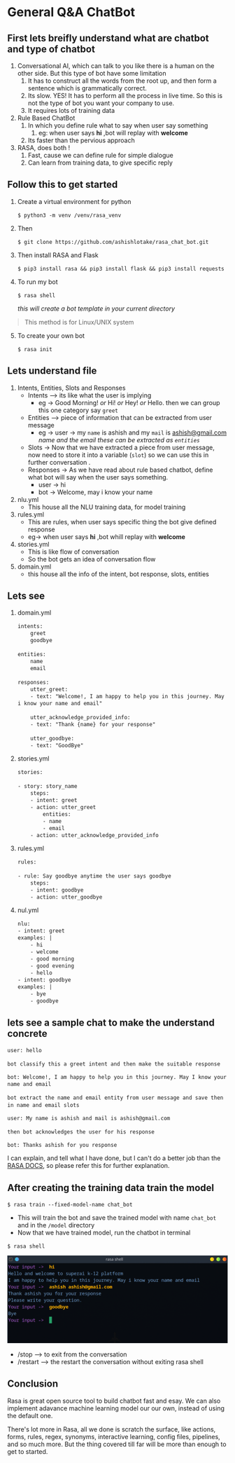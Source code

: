 # General Q&A ChatBot

## First lets breifly understand what are chatbot and type of chatbot
1. Conversational AI, which can talk to you like there is a human on the other side. But this type of bot have some limitation
    1. It has to construct all the words from the root up, and then form a sentence which is grammatically correct.
    2. Its slow. YES! It has to perform all the process in live time. So this is not the type of bot you want your company to use.
    3. It requires lots of training data
2. Rule Based ChatBot
    1. In which you define rule what to say when user say something
        1. eg: when user says **hi** ,bot will replay with **welcome**
    2. Its faster than the pervious approach
3. RASA, does both !
    1. Fast, cause we can define rule for simple dialogue
    2. Can learn from training data, to give specific reply 


## Follow this to get started 
1. Create a virtual environment for python
    ```
    $ python3 -m venv /venv/rasa_venv
    ```
3. Then 
    ```
    $ git clone https://github.com/ashishlotake/rasa_chat_bot.git
    ```
3. Then install RASA and Flask
    ```
    $ pip3 install rasa && pip3 install flask && pip3 install requests
    ```

4. To run my bot
    ```
    $ rasa shell
    ```
    *this will create a bot template in your current directory*

>This method is for Linux/UNIX system

5. To create your own bot
    ```
    $ rasa init
    ```

## Lets understand file
1. Intents, Entities, Slots and Responses
    - Intents --> its like what the user is implying
        - eg ->     Good Morning! *or* Hi! *or* Hey! *or* Hello.
        then we can group this one category say `greet`
    - Entities --> piece of information that can be extracted from user message
        - eg -> user -> my `name` is ashish and my `mail` is ashish@gmail.com *name and the email these can be extracted as `entities`*
    - Slots -> Now that we have extracted a piece from user message, now need to store it into a variable (`slot`) so we can use this in further conversation .
    - Responses -> As we have read about rule based chatbot, define what bot will say when the user says something.
        - user -> hi
        - bot -> Welcome, may i know your name
2. nlu.yml
    - This house all the NLU training data, for model training
3. rules.yml
    - This are rules, when user says specific thing the bot give defined response
    - eg-> when user says **hi** ,bot whill replay with **welcome**
4. stories.yml
    - This is like flow of conversation 
    - So the bot gets an idea of conversation flow 
5. domain.yml
    - this house all the info of the intent, bot response, slots, entities

## Lets see 

1. domain.yml 
    ```
    intents:
        greet
        goodbye

    entities:
        name
        email
    
    responses:
        utter_greet:
        - text: "Welcome!, I am happy to help you in this journey. May i know your name and email"

        utter_acknowledge_provided_info:
        - text: "Thank {name} for your response"
        
        utter_goodbye:
        - text: "GoodBye"
    ```
2. stories.yml
    ```
    stories:

    - story: story_name
        steps:
        - intent: greet
        - action: utter_greet
            entities:
            - name
            - email
        - action: utter_acknowledge_provided_info
    ```

3. rules.yml
    ```
    rules:

    - rule: Say goodbye anytime the user says goodbye
        steps:
        - intent: goodbye
        - action: utter_goodbye
    ```
4. nul.yml
    ```
    nlu:
    - intent: greet
    examples: |
        - hi
        - welcome
        - good morning
        - good evening
        - hello
    - intent: goodbye
    examples: |
        - bye
        - goodbye
    ```


## lets see a sample chat to make the understand concrete

```
user: hello
```
`bot classify this a greet intent and then make the suitable response`
```
bot: Welcome!, I am happy to help you in this journey. May I know your name and email
```
`bot extract the name and email entity from user message and save then in name and email slots`
```
user: My name is ashish and mail is ashish@gmail.com
```
`then bot acknowledges the user for his response`
```
bot: Thanks ashish for you response
```


I can explain, and tell what I have done, but I can't do a better job than the [RASA DOCS](https://rasa.com/docs/rasa/), so please refer this for further explanation.

## After creating the training data train the model

```
$ rasa train --fixed-model-name chat_bot
```
- This will train the bot and save the trained model with name `chat_bot` and in the `/model` directory
- Now that we have trained model, run the chatbot in terminal
```
$ rasa shell
```
![imag](./rasa_shell.png)
- /stop --> to exit from the conversation
- /restart --> the restart the conversation without exiting rasa shell 

## Conclusion
Rasa is great open source tool to build chatbot fast and esay. We can also implement adavance machine learning model our our own, instead of using the default one.

There's lot more in Rasa, all we done is scratch the surface, like actions, forms, rules, regex, synonyms, interactive learning, config files, pipelines, and so much more. But the thing covered till far will be more than enough to get to started.

